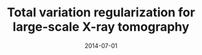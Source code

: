 ---
title: "Total variation regularization for large-scale X-ray tomography"
collection: publications
authors: 'K. Hämäläinen, L. Harhanen, A. Hauptmann, A. Kallonen, E. Niemi, and S. Siltanen'
date: 2014-07-01
venue: 'International Journal of Tomography and Simulation'
paperurl: 'http://asHauptmann.github.io/files/2014_Hamalainen.pdf'
--- 